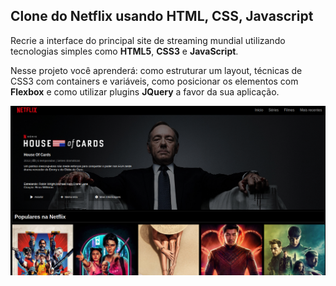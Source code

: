 ## Clone do Netflix  usando **HTML**, **CSS**, **Javascript**

  
  

Recrie a interface do principal site de streaming mundial utilizando tecnologias simples como **HTML5**, **CSS3** e **JavaScript**. 

Nesse projeto você aprenderá: como estruturar um layout, técnicas de CSS3 com containers e variáveis, como posicionar os elementos com **Flexbox** e como utilizar plugins **JQuery** a favor da sua aplicação.

<p>
  <img src="./preview/preview.png" width="700" title="hover text">
</p>
